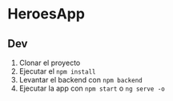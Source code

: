 # HeroesApp

## Dev
1. Clonar el proyecto
2. Ejecutar el ```npm install```
3. Levantar el backend con ```npm backend```
4. Ejecutar la app con ```npm start``` o ```ng serve -o```